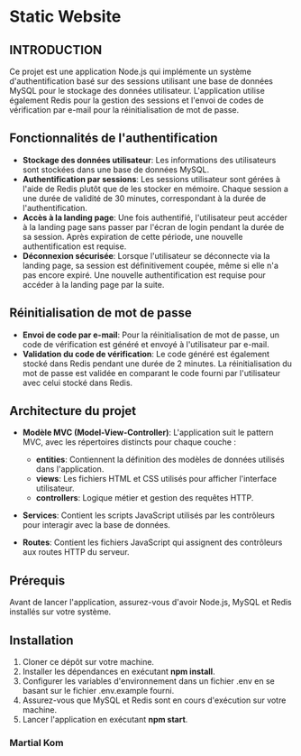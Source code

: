 # Static Website 

## INTRODUCTION

Ce projet est une application Node.js qui implémente un système d'authentification basé sur des sessions utilisant une base de données MySQL pour le stockage des données utilisateur. L'application utilise également Redis pour la gestion des sessions et l'envoi de codes de vérification par e-mail pour la réinitialisation de mot de passe.

## Fonctionnalités de l'authentification

* **Stockage des données utilisateur**: Les informations des utilisateurs sont stockées dans une base de données MySQL.
* **Authentification par sessions**: Les sessions utilisateur sont gérées à l'aide de Redis plutôt que de les stocker en mémoire. Chaque session a une durée de validité de 30 minutes, correspondant à la durée de l'authentification.
* **Accès à la landing page**: Une fois authentifié, l'utilisateur peut accéder à la landing page sans passer par l'écran de login pendant la durée de sa session. Après expiration de cette période, une nouvelle authentification est requise.
* **Déconnexion sécurisée**: Lorsque l'utilisateur se déconnecte via la landing page, sa session est définitivement coupée, même si elle n'a pas encore expiré. Une nouvelle authentification est requise pour accéder à la landing page par la suite.

## Réinitialisation de mot de passe

* **Envoi de code par e-mail**: Pour la réinitialisation de mot de passe, un code de vérification est généré et envoyé à l'utilisateur par e-mail.
* **Validation du code de vérification**: Le code généré est également stocké dans Redis pendant une durée de 2 minutes. La réinitialisation du mot de passe est validée en comparant le code fourni par l'utilisateur avec celui stocké dans Redis.

## Architecture du projet

* **Modèle MVC (Model-View-Controller)**: L'application suit le pattern MVC, avec les répertoires distincts pour chaque couche :
    * **entities**: Contiennent la définition des modèles de données utilisés dans l'application.
    * **views**: Les fichiers HTML et CSS utilisés pour afficher l'interface utilisateur.
    * **controllers**: Logique métier et gestion des requêtes HTTP.

* **Services**: Contient les scripts JavaScript utilisés par les contrôleurs pour interagir avec la base de données.
* **Routes**: Contient les fichiers JavaScript qui assignent des contrôleurs aux routes HTTP du serveur.

## Prérequis

Avant de lancer l'application, assurez-vous d'avoir Node.js, MySQL et Redis installés sur votre système.

## Installation

1. Cloner ce dépôt sur votre machine.
2. Installer les dépendances en exécutant **npm install**.
3. Configurer les variables d'environnement dans un fichier .env en se basant sur le fichier .env.example fourni.
4. Assurez-vous que MySQL et Redis sont en cours d'exécution sur votre machine.
5. Lancer l'application en exécutant **npm start**.

### **Martial Kom**
